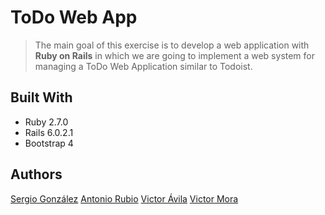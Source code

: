 # ToDo Web App

> The main goal of this exercise is to develop a web application with __Ruby on Rails__ in which we are going to implement a web system for managing a ToDo Web Application similar to Todoist.

## Built With

- Ruby 2.7.0
- Rails 6.0.2.1
- Bootstrap 4

## Authors

[Sergio González](https://github.com/SergioGonzalezVelazquez)
[Antonio Rubio](https://github.com/4Paloms)
[Victor Ávila](https://github.com/victoravila117)
[Victor Mora](https://github.com/VictorMora97)